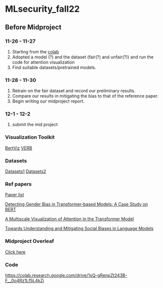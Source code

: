 # MLsecurity_fall22

## Before Midproject

### 11-26 - 11-27
1. Starting from the [colab](https://colab.research.google.com/drive/1W0lE-rA8NNJlFUxvRndx6TeXK7CVKkDg)
2. Adopted a model (?) and the dataset (fair(?) and unfair(?)) and run the code for attention visualization
3. Find suitable datasets/pretrained models. 


### 11-28 - 11-30
1. Retrain on the fair dataset and record our preliminary results.
2. Compare our results in mitigating the bias to that of the reference paper.
3. Begin writing our midproject report.

### 12-1 - 12-2
1. submit the mid project

### Visualization Toolkit
[BertViz](https://github.com/jessevig/bertviz)
[VERB](https://tdavislab.github.io/verb/)

### Datasets
[Datasets1](https://www.kaggle.com/datasets/crowdflower/twitter-user-gender-classification)
[Datasets2](https://github.com/pliang279/LM_bias)

### Ref papers
[Paper list](https://github.com/uclanlp/awesome-fairness-papers#bias-visualization)

[Detecting Gender Bias in Transformer-based
Models: A Case Study on BERT](https://arxiv.org/pdf/2110.15733.pdf)

[A Multiscale Visualization of Attention in the Transformer Model](https://arxiv.org/pdf/1906.05714.pdf)

[Towards Understanding and Mitigating Social Biases in Language Models](https://arxiv.org/pdf/2106.13219.pdf)


### Midproject Overleaf
[Click here](https://www.overleaf.com/project/63770d89ce2b7968a82877cc)


### Code
https://colab.research.google.com/drive/1sQ-gRenpZt243B-F__0o4Rz1Lf5L4kZj
